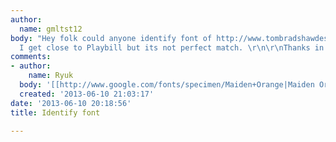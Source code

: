 ```yaml
---
author:
  name: gmltst12
body: "Hey folk could anyone identify font of http://www.tombradshawdesign.co.uk/
  I get close to Playbill but its not perfect match. \r\n\r\nThanks in advance................"
comments:
- author:
    name: Ryuk
  body: '[[http://www.google.com/fonts/specimen/Maiden+Orange|Maiden Orange]]'
  created: '2013-06-10 21:03:17'
date: '2013-06-10 20:18:56'
title: Identify font

---
```

